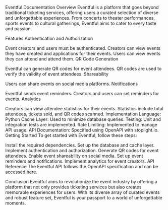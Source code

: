 Eventful Documentation
Overview
Eventful is a platform that goes beyond traditional ticketing services, offering users a curated selection of diverse and unforgettable experiences. From concerts to theater performances, sports events to cultural gatherings, Eventful aims to cater to every taste and passion.

Features
Authentication and Authorization

Event creators and users must be authenticated.
Creators can view events they have created and applications for their events.
Users can view events they can attend and attend them.
QR Code Generation

Eventful can generate QR codes for event attendees.
QR codes are used to verify the validity of event attendees.
Shareability

Users can share events on social media platforms.
Notifications

Eventful sends event reminders.
Creators and users can set reminders for events.
Analytics

Creators can view attendee statistics for their events.
Statistics include total attendees, tickets sold, and QR codes scanned.
Implementation
Language: Python
Cache Layer: Used to minimize database queries.
Testing: Unit and integration tests are implemented.
Rate Limiting: Implemented to manage API usage.
API Documentation: Specified using OpenAPI with stoplight.io.
Getting Started
To get started with Eventful, follow these steps:

Install the required dependencies.
Set up the database and cache layer.
Implement authentication and authorization.
Generate QR codes for event attendees.
Enable event shareability on social media.
Set up event reminders and notifications.
Implement analytics for event creators.
API Reference
The Eventful API follows the OpenAPI specification and can be accessed here.

Conclusion
Eventful aims to revolutionize the event industry by offering a platform that not only provides ticketing services but also creates memorable experiences for users. With its diverse array of curated events and robust feature set, Eventful is your passport to a world of unforgettable moments.


